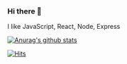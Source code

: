 ### Hi there 👋

I like JavaScript, React, Node, Express

<!--
https://github.com/anuraghazra/github-readme-stats
-->
[![Anurag's github stats](https://github-readme-stats.vercel.app/api?username=Yuni-Q&show_icons=true&theme=merko)](https://github.com/anuraghazra/github-readme-stats)


<!--
https://hits.seeyoufarm.com/
-->
[![Hits](https://hits.seeyoufarm.com/api/count/incr/badge.svg?url=https%3A%2F%2Fgithub.com%2FYuni-Q)](https://hits.seeyoufarm.com)


<!--
**Yuni-Q/Yuni-Q** is a ✨ _special_ ✨ repository because its `README.md` (this file) appears on your GitHub profile.

Here are some ideas to get you started:

- 🔭 I’m currently working on ...
- 🌱 I’m currently learning ...
- 👯 I’m looking to collaborate on ...
- 🤔 I’m looking for help with ...
- 💬 Ask me about ...
- 📫 How to reach me: ...
- 😄 Pronouns: ...
- ⚡ Fun fact: ...
-->
